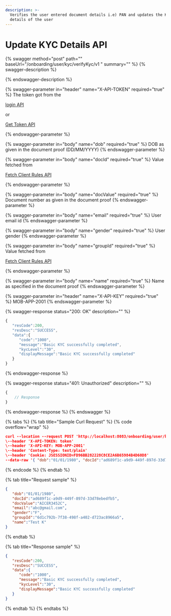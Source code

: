 ```yaml
---
description: >-
  Verifies the user entered document details i.e) PAN and updates the KYC
  details of the user
---
```


# Update KYC Details API



{% swagger method="post" path="" baseUrl="<domain>/onboarding/user/kyc/verifyKyc/v1 " summary="" %}
{% swagger-description %}

{% endswagger-description %}

{% swagger-parameter in="header" name="X-API-TOKEN" required="true" %}
The token got from the 

[login API](../../authentication-and-authorization/login-api.md)

 or 

[Get Token API](../../../common-apis/get-app-token-api.md)


{% endswagger-parameter %}

{% swagger-parameter in="body" name="dob" required="true" %}
DOB as given in the document proof (DD/MM/YYYY)
{% endswagger-parameter %}

{% swagger-parameter in="body" name="docId" required="true" %}
Value fetched from 

[Fetch Client Rules API](fetch-client-rules-api.md)


{% endswagger-parameter %}

{% swagger-parameter in="body" name="docValue" required="true" %}
Document number as given in the document proof 
{% endswagger-parameter %}

{% swagger-parameter in="body" name="email" required="true" %}
User email id
{% endswagger-parameter %}

{% swagger-parameter in="body" name="gender" required="true" %}
User gender
{% endswagger-parameter %}

{% swagger-parameter in="body" name="groupId" required="true" %}
Value fetched from 

[Fetch Client Rules API](fetch-client-rules-api.md)


{% endswagger-parameter %}

{% swagger-parameter in="body" name="name" required="true" %}
Name as specified in the document proof 
{% endswagger-parameter %}

{% swagger-parameter in="header" name="X-API-KEY" required="true" %}
MOB-APP-2001
{% endswagger-parameter %}

{% swagger-response status="200: OK" description="" %}
```javascript
{
   "resCode":200,
   "resDesc":"SUCCESS",
   "data":{
      "code":"1000",
      "message":"Basic KYC successfully completed",
      "kycLevel":"30",
      "displayMessage":"Basic KYC successfully completed"
   }
}
```
{% endswagger-response %}

{% swagger-response status="401: Unauthorized" description="" %}
```javascript
{
    // Response
}
```
{% endswagger-response %}
{% endswagger %}

{% tabs %}
{% tab title="Sample Curl Request" %}
{% code overflow="wrap" %}
```json
curl --location --request POST 'http://localhost:8083/onboarding/user/kyc/verifyKyc/v1'
\--header 'X-API-TOKEN: token'
\--header 'X-API-KEY: MOB-APP-2001'
\--header 'Content-Type: text/plain'
\--header 'Cookie: JSESSIONID=FD96BB282228C8CE2A6B65984B4D60D8'
--data-raw '{ "dob":"01/01/1980", "docId":"ad689f1c-a9d9-449f-897d-33d78ebedfb5", "docValue":"AICER3452C", "email":"abc@gmail.com", "gender":"F", "groupId":"6d1c792b-7f38-498f-a402-d723ac8966a5", "name":"Test K" }'
```
{% endcode %}
{% endtab %}

{% tab title="Request sample" %}
```json
{
   "dob":"01/01/1980",
   "docId":"ad689f1c-a9d9-449f-897d-33d78ebedfb5",
   "docValue":"AICER3452C",
   "email":"abc@gmail.com",
   "gender":"F",
   "groupId":"6d1c792b-7f38-498f-a402-d723ac8966a5",
   "name":"Test K"
}
```
{% endtab %}

{% tab title="Response sample" %}
```json
{
   "resCode":200,
   "resDesc":"SUCCESS",
   "data":{
      "code":"1000",
      "message":"Basic KYC successfully completed",
      "kycLevel":"30",
      "displayMessage":"Basic KYC successfully completed"
   }
}
```
{% endtab %}
{% endtabs %}
